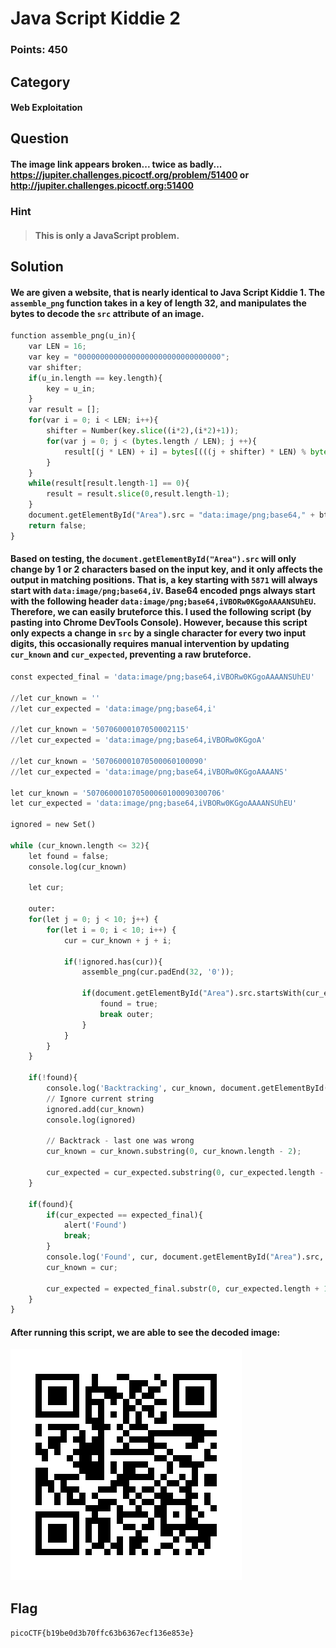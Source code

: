 # Java Script Kiddie 2
### Points: 450

## Category
#### Web Exploitation

## Question
#### The image link appears broken... twice as badly... https://jupiter.challenges.picoctf.org/problem/51400 or http://jupiter.challenges.picoctf.org:51400
### Hint
>#### This is only a JavaScript problem.

## Solution
#### We are given a website, that is nearly identical to Java Script Kiddie 1. The `assemble_png` function takes in a key of length 32, and manipulates the bytes to decode the `src` attribute of an image.

```python
function assemble_png(u_in){
    var LEN = 16;
    var key = "00000000000000000000000000000000";
    var shifter;
    if(u_in.length == key.length){
        key = u_in;
    }
    var result = [];
    for(var i = 0; i < LEN; i++){
        shifter = Number(key.slice((i*2),(i*2)+1));
        for(var j = 0; j < (bytes.length / LEN); j ++){
            result[(j * LEN) + i] = bytes[(((j + shifter) * LEN) % bytes.length) + i]
        }
    }
    while(result[result.length-1] == 0){
        result = result.slice(0,result.length-1);
    }
    document.getElementById("Area").src = "data:image/png;base64," + btoa(String.fromCharCode.apply(null, new Uint8Array(result)));
    return false;
}
```
#### Based on testing, the `document.getElementById("Area").src` will only change by 1 or 2 characters based on the input key, and it only affects the output in matching positions. That is, a key starting with `5871` will always start with `data:image/png;base64,iV`. Base64 encoded pngs always start with the following header `data:image/png;base64,iVBORw0KGgoAAAANSUhEU`. Therefore, we can easily bruteforce this. I used the following script (by pasting into Chrome DevTools Console). However, because this script only expects a change in `src` by a single character for every two input digits, this occasionally requires manual intervention by updating `cur_known` and `cur_expected`, preventing a raw bruteforce.
```python
const expected_final = 'data:image/png;base64,iVBORw0KGgoAAAANSUhEU'

//let cur_known = ''
//let cur_expected = 'data:image/png;base64,i'

//let cur_known = '50706000107050002115'
//let cur_expected = 'data:image/png;base64,iVBORw0KGgoA'

//let cur_known = '507060001070500060100090'
//let cur_expected = 'data:image/png;base64,iVBORw0KGgoAAAANS'

let cur_known = '507060001070500060100090300706'
let cur_expected = 'data:image/png;base64,iVBORw0KGgoAAAANSUhEU'

ignored = new Set()

while (cur_known.length <= 32){
	let found = false;
	console.log(cur_known)
	
	let cur;
	
	outer:
	for(let j = 0; j < 10; j++) {
		for(let i = 0; i < 10; i++) {
			cur = cur_known + j + i;
			
			if(!ignored.has(cur)){
				assemble_png(cur.padEnd(32, '0')); 
				
				if(document.getElementById("Area").src.startsWith(cur_expected)) {
					found = true;
					break outer;
				}
			}
		}
	}
	
	if(!found){
		console.log('Backtracking', cur_known, document.getElementById("Area").src, cur_expected)
		// Ignore current string
		ignored.add(cur_known)
		console.log(ignored)
		
		// Backtrack - last one was wrong
		cur_known = cur_known.substring(0, cur_known.length - 2);

		cur_expected = cur_expected.substring(0, cur_expected.length - 1);
	}
	
	if(found){
		if(cur_expected == expected_final){
			alert('Found')
			break;
		}
		console.log('Found', cur, document.getElementById("Area").src, cur_expected)
		cur_known = cur;
		
		cur_expected = expected_final.substr(0, cur_expected.length + 1);
	}
}
```
#### After running this script, we are able to see the decoded image:
![pico](a/06.png)

## Flag
`picoCTF{b19be0d3b70ffc63b6367ecf136e853e}`
